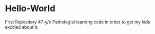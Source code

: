 # Hello-World
First Repository
47-y/o Pathologist learning code in order to get my kids excitied about it.
